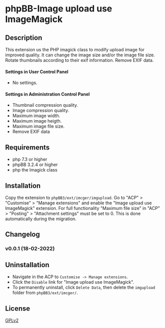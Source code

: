 # phpBB-Image upload use ImageMagick

## Description
This extension us the PHP imagick class to modify upload image for improved quality.
It can change the image size and/or the image file size. Rotate thumbnails according to their exif information. Remove EXIF data.

#### Settings in User Control Panel
- No settings. 

#### Settings in Administration Control Panel
- Thumbnail compression quality. 
- Image compression quality. 
- Maximum image width.
- Maximum image heigth.
- Maximum image file size.
- Remove EXIF data

## Requirements
- php 7.3 or higher
- phpBB 3.2.4 or higher
- php the Imagick class

## Installation
Copy the extension to `phpBB3/ext/imcger/imgupload`.
Go to "ACP" > "Customise" > "Manage extensions" and enable the "Image upload use ImageMagick" extension.
For full functionality "Maximum file size" in "ACP" > "Posting" > "Attachment settings" must be set to 0. This is done automatically during the migration.

## Changelog

### v0.0.1 (18-02-2022)

## Uninstallation
- Navigate in the ACP to `Customise -> Manage extensions`.
- Click the `Disable` link for "Image upload use ImageMagick".
- To permanently uninstall, click `Delete Data`, then delete the `imgupload` folder from `phpBB3/ext/imcger/`.

## License
[GPLv2](https://www.gnu.org/licenses/old-licenses/gpl-2.0.en.html)
